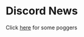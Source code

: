 # Discord News
Click [here](https://discordapp.com/oauth2/authorize?&client_id=640774342984335371&scope=bot&permissions=8) for some poggers
